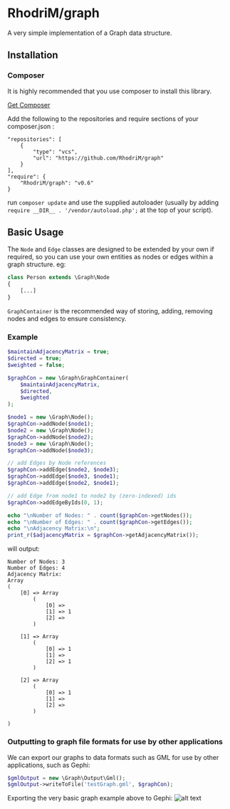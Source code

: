 # RhodriM/graph
A very simple implementation of a Graph data structure.

## Installation

### Composer

It is highly recommended that you use composer to install this library.

[Get Composer](https://getcomposer.org/doc/00-intro.md)

Add the following to the repositories and require sections of your composer.json : 
```
"repositories": [
    {
        "type": "vcs",
        "url": "https://github.com/RhodriM/graph"
    }
],
"require": {
    "RhodriM/graph": "v0.6"
}
```

run ```composer update``` and use the supplied autoloader
(usually by adding
```require __DIR__ . '/vendor/autoload.php';```
at the top of your script).

## Basic Usage

The ```Node``` and ```Edge``` classes are designed to be extended by your own if required, so you can use your own entities as nodes or edges within a graph structure. eg:

```php
class Person extends \Graph\Node
{
    [...]
}
```

```GraphContainer``` is the recommended way of storing, adding, removing nodes and edges to ensure consistency.

### Example

```php
$maintainAdjacencyMatrix = true;
$directed = true;
$weighted = false;

$graphCon = new \Graph\GraphContainer(
    $maintainAdjacencyMatrix,
    $directed,
    $weighted
);

$node1 = new \Graph\Node();
$graphCon->addNode($node1);
$node2 = new \Graph\Node();
$graphCon->addNode($node2);
$node3 = new \Graph\Node();
$graphCon->addNode($node3);

// add Edges by Node references
$graphCon->addEdge($node2, $node3);
$graphCon->addEdge($node3, $node1);
$graphCon->addEdge($node2, $node1);

// add Edge from node1 to node2 by (zero-indexed) ids
$graphCon->addEdgeByIds(0, 1);

echo "\nNumber of Nodes: " . count($graphCon->getNodes());
echo "\nNumber of Edges: " . count($graphCon->getEdges());
echo "\nAdjacency Matrix:\n";
print_r($adjacencyMatrix = $graphCon->getAdjacencyMatrix());
```
will output:

```
Number of Nodes: 3
Number of Edges: 4
Adjacency Matrix:
Array
(
    [0] => Array
        (
            [0] => 
            [1] => 1
            [2] => 
        )

    [1] => Array
        (
            [0] => 1
            [1] => 
            [2] => 1
        )

    [2] => Array
        (
            [0] => 1
            [1] => 
            [2] => 
        )

)
```

### Outputting to graph file formats for use by other applications

We can export our graphs to data formats such as GML for use by other applications, such as Gephi:

```php
$gmlOutput = new \Graph\Output\Gml();
$gmlOutput->writeToFile('testGraph.gml', $graphCon);
```
Exporting the very basic graph example above to Gephi:
![alt text](http://users.cs.cf.ac.uk/MorrisRL6/images/basic-graph.png "basic graph")

